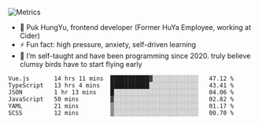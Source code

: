 ![Metrics](https://metrics.lecoq.io/trojan0523)


 - 🔭 Puk HungYu, frontend developer (Former HuYa Employee, working at Cider)
 - ⚡ Fun fact: high pressure, anxiety, self-driven learning 
 - 🤔 I’m self-taught and have been programming since 2020. truly believe clumsy birds have to start flying early

 <!--START_SECTION:waka-->

```text
Vue.js       14 hrs 11 mins  ███████████▓░░░░░░░░░░░░░   47.12 %
TypeScript   13 hrs 4 mins   ███████████░░░░░░░░░░░░░░   43.41 %
JSON         1 hr 13 mins    █░░░░░░░░░░░░░░░░░░░░░░░░   04.06 %
JavaScript   50 mins         ▓░░░░░░░░░░░░░░░░░░░░░░░░   02.82 %
YAML         21 mins         ▒░░░░░░░░░░░░░░░░░░░░░░░░   01.17 %
SCSS         12 mins         ▒░░░░░░░░░░░░░░░░░░░░░░░░   00.70 %
```

<!--END_SECTION:waka-->

 
<!--
**Trojan0523/Trojan0523** is a ✨ _special_ ✨ repository because its `README.md` (this file) appears on your GitHub profile.

Here are some ideas to get you started:

- 👯 looking to collaborate on where? i don`t know
- 🤔 I’m looking for help with ...
- 💬 Ask me about ...
- 📫 How to reach me: ...
- 😄 Pronouns: ...
- ⚡ Fun fact: ...
![](https://komarev.com/ghpvc/?username=trojan0523)
<img align="left" width="350px" height="180px" src="https://github-readme-stats.vercel.app/api?username=trojan0523&show_icons=true&icon_color=199861&count_private=true" />
<img width="350px" height="165px" alt="Most Used Lang" src="https://github-readme-stats.vercel.app/api/top-langs/?username=trojan0523&layout=compact" />

### Hi there 👋   ![](https://komarev.com/ghpvc/?username=trojan0523&color=ff69b4&label=PV+Since+2020-1-1)

-->
